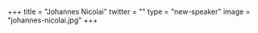 +++
title = "Johannes Nicolai"
twitter = ""
type = "new-speaker"
image = "johannes-nicolai.jpg"
+++
